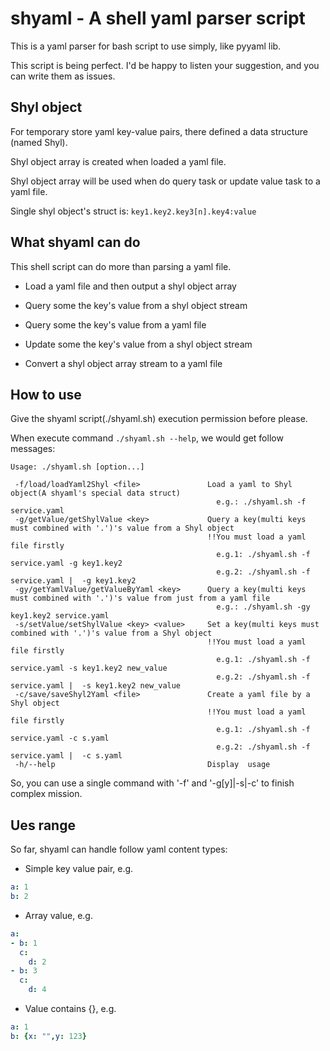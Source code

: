 # shyaml - A shell yaml parser script

This is a yaml parser for bash script to use simply, like pyyaml lib. 

This script is being perfect. I'd be happy to listen your suggestion, and you can write them as issues.


## Shyl object

For temporary store yaml key-value pairs, there defined a data structure (named Shyl).

Shyl object array is created when loaded a yaml file.

Shyl object array will be used when do query task or update value task to a yaml file.

Single shyl object's struct is: `key1.key2.key3[n].key4:value`


## What shyaml can do

This shell script can do more than parsing a yaml file.

* Load a yaml file and then output a shyl object array  

* Query some the key's value from a shyl object stream

* Query some the key's value from a yaml file

* Update some the key's value from a shyl object stream

* Convert a shyl object array stream to a yaml file


## How to use

Give the shyaml script(./shyaml.sh) execution permission before please.

When execute command `./shyaml.sh --help`, we would get follow messages:

```
Usage: ./shyaml.sh [option...]

 -f/load/loadYaml2Shyl <file>               Load a yaml to Shyl object(A shyaml's special data struct)
                                              e.g.: ./shyaml.sh -f service.yaml
 -g/getValue/getShylValue <key>             Query a key(multi keys must combined with '.')'s value from a Shyl object
                                            !!You must load a yaml file firstly
                                              e.g.1: ./shyaml.sh -f service.yaml -g key1.key2
                                              e.g.2: ./shyaml.sh -f service.yaml |  -g key1.key2
 -gy/getYamlValue/getValueByYaml <key>      Query a key(multi keys must combined with '.')'s value from just from a yaml file
                                              e.g.: ./shyaml.sh -gy key1.key2 service.yaml
 -s/setValue/setShylValue <key> <value>     Set a key(multi keys must combined with '.')'s value from a Shyl object
                                            !!You must load a yaml file firstly
                                              e.g.1: ./shyaml.sh -f service.yaml -s key1.key2 new_value
                                              e.g.2: ./shyaml.sh -f service.yaml |  -s key1.key2 new_value
 -c/save/saveShyl2Yaml <file>               Create a yaml file by a Shyl object
                                            !!You must load a yaml file firstly
                                              e.g.1: ./shyaml.sh -f service.yaml -c s.yaml
                                              e.g.2: ./shyaml.sh -f service.yaml |  -c s.yaml
 -h/--help                                  Display  usage
```

So, you can use a single command with '-f' and '-g[y]|-s|-c' to finish complex mission.

## Ues range

So far, shyaml can handle follow yaml content types:

* Simple key value pair, e.g. 
```yaml
a: 1
b: 2
```
* Array value, e.g. 
```yaml
a:
- b: 1
  c:
    d: 2
- b: 3
  c:
    d: 4
```
* Value contains {}, e.g.
```yaml
a: 1
b: {x: "",y: 123}
```